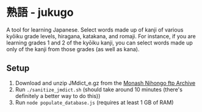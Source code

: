 # 熟語 - jukugo

A tool for learning Japanese.  Select words made up of kanji of various kyōiku grade levels, hiragana, katakana, and romaji.  For instance, if you are learning grades 1 and 2 of the kyōiku kanji, you can select words made up only of the kanji from those grades (as well as kana).

## Setup

1. Download and unzip JMdict_e.gz from the [Monash Nihongo ftp Archive][monash-ftp]
2. Run `./sanitize_jmdict.sh` (should take around 10 minutes (there's definitely a better way to do this))
3. Run `node populate_database.js` (requires at least 1 GB of RAM)

[monash-ftp]: http://ftp.monash.edu.au/pub/nihongo/JMdict_e.gz
